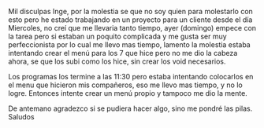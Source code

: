 Mil disculpas Inge, por la molestia se que no soy quien para molestarlo con esto pero he estado trabajando en un proyecto para un cliente desde el día Miercoles,
no creí que me llevaria tanto tiempo, ayer (domingo) empece con la tarea pero si estaban un poquito complicada y me gusta ser muy perfeccionista por lo cual
me llevo mas tiempo, lamento la molestia estaba intentando crear el menú para los 7 que hice pero no me dio la cabeza ahora, se que los subi como los hice,
sin crear los void necesarios.

Los programas los termine a las 11:30 pero estaba intentando colocarlos en el menu que hicieron mis compañeros, eso me llevo mas tiempo, y no lo logre.
Entonces intente crear un menú propio y tampoco me dio la mente.

De antemano agradezco si se pudiera hacer algo, sino me pondré las pilas. Saludos
